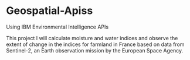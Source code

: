# Geospatial-Apiss
Using IBM Environmental Intelligence APIs

This project I will calculate moisture and water indices and observe the extent of change in the indices for farmland in France based on data from Sentinel-2, an Earth observation mission by the European Space Agency.